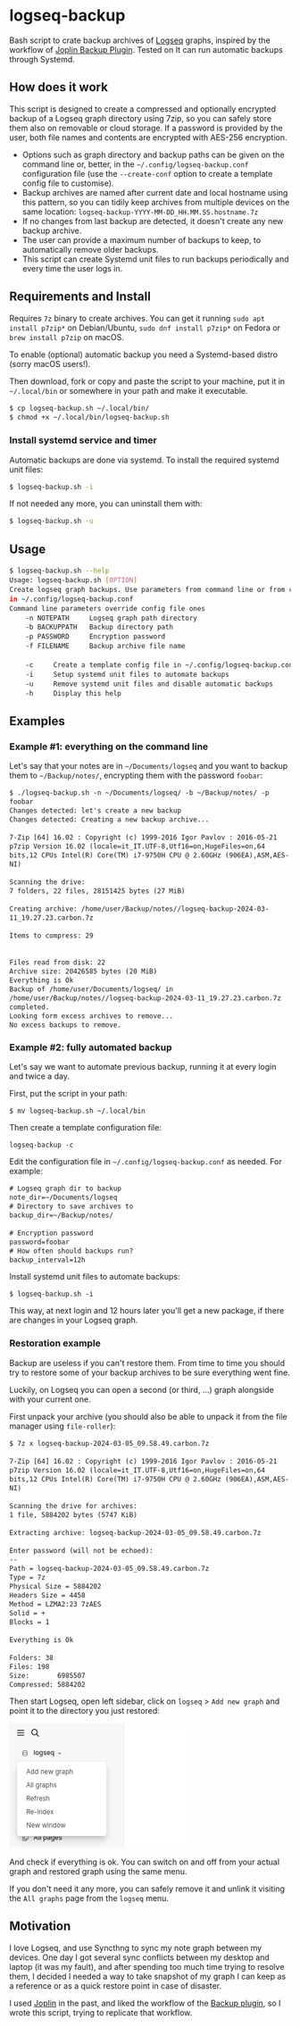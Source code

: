 # logseq-backup

Bash script to crate backup archives of [Logseq](https://logseq.com/) graphs, inspired by the workflow of [Joplin Backup Plugin](https://github.com/JackGruber/joplin-plugin-backup). Tested on It can run automatic backups through Systemd. 


## How does it work

This script is designed to create a compressed and optionally encrypted backup of a Logseq graph directory using 7zip, so you can safely store them also on removable or cloud storage. If a password is provided by the user, both file names and contents are encrypted with AES-256 encryption. 

- Options such as graph directory and backup paths can be given on the command line or, better, in the `~/.config/logseq-backup.conf` configuration file (use the `--create-conf` option to create a template config file to customise).
- Backup archives are named after current date and local hostname using this pattern, so you can tidily keep archives from multiple devices on the same location: `logseq-backup-YYYY-MM-DD_HH.MM.SS.hostname.7z` 
- If no changes from last backup are detected, it doesn't create any new backup archive. 
- The user can provide a maximum number of backups to keep, to automatically remove older backups. 
- This script can create Systemd unit files to run backups periodically and every time the user logs in. 


## Requirements and Install

Requires `7z` binary to create archives. You can get it running `sudo apt install p7zip*` on Debian/Ubuntu, `sudo dnf install p7zip*` on Fedora or `brew install p7zip` on macOS. 

To enable (optional) automatic backup you need a Systemd-based distro (sorry macOS users!). 

Then download, fork or copy and paste the script to your machine, put it in `~/.local/bin` or somewhere in your path and make it executable. 

```bash
$ cp logseq-backup.sh ~/.local/bin/ 
$ chmod +x ~/.local/bin/logseq-backup.sh
```

### Install systemd service and timer

Automatic backups are done via systemd. To install the required systemd unit files: 

```bash
$ logseq-backup.sh -i
```

If not needed any more, you can uninstall them with: 

```bash
$ logseq-backup.sh -u
```


## Usage

```bash
$ logseq-backup.sh --help
Usage: logseq-backup.sh [OPTION] 
Create logseq graph backups. Use parameters from command line or from config file 
in ~/.config/logseq-backup.conf
Command line parameters override config file ones
    -n NOTEPATH     Logseq graph path directory
    -b BACKUPPATH   Backup directory path
    -p PASSWORD     Encryption password
    -f FILENAME     Backup archive file name 

    -c     Create a template config file in ~/.config/logseq-backup.conf
    -i     Setup systemd unit files to automate backups
    -u     Remove systemd unit files and disable automatic backups
    -h     Display this help
```


## Examples

### Example #1: everything on the command line

Let's say that your notes are in `~/Documents/logseq` and you want to backup them to `~/Backup/notes/`, encrypting them with the password `foobar`:

```shell
$ ./logseq-backup.sh -n ~/Documents/logseq/ -b ~/Backup/notes/ -p foobar
Changes detected: let's create a new backup
Changes detected: Creating a new backup archive...

7-Zip [64] 16.02 : Copyright (c) 1999-2016 Igor Pavlov : 2016-05-21
p7zip Version 16.02 (locale=it_IT.UTF-8,Utf16=on,HugeFiles=on,64 bits,12 CPUs Intel(R) Core(TM) i7-9750H CPU @ 2.60GHz (906EA),ASM,AES-NI)

Scanning the drive:
7 folders, 22 files, 28151425 bytes (27 MiB)

Creating archive: /home/user/Backup/notes//logseq-backup-2024-03-11_19.27.23.carbon.7z

Items to compress: 29

                                                                              
Files read from disk: 22
Archive size: 20426585 bytes (20 MiB)
Everything is Ok
Backup of /home/user/Documents/logseq/ in /home/user/Backup/notes//logseq-backup-2024-03-11_19.27.23.carbon.7z completed.
Looking form excess archives to remove...
No excess backups to remove.
```

### Example #2: fully automated backup

Let's say we want to automate previous backup, running it at every login and twice a day.

First, put the script in your path:

```shell
$ mv logseq-backup.sh ~/.local/bin
```

Then create a template configuration file:

```shell
logseq-backup -c
```

Edit the configuration file in `~/.config/logseq-backup.conf` as needed. For example: 

```
# Logseq graph dir to backup
note_dir=~/Documents/logseq
# Directory to save archives to 
backup_dir=~/Backup/notes/

# Encryption password
password=foobar
# How often should backups run?
backup_interval=12h
```

Install systemd unit files to automate backups:

```shell
$ logseq-backup.sh -i
```

This way, at next login and 12 hours later you'll get a new package, if there are changes in your Logseq graph. 


### Restoration example

Backup are useless if you can't restore them. From time to time you should try to restore some of your backup archives to be sure everything went fine. 

Luckily, on Logseq you can open a second (or third, ...) graph alongside with your current one.

First unpack your archive (you should also be able to unpack it from the file manager using `file-roller`):

```shell
$ 7z x logseq-backup-2024-03-05_09.58.49.carbon.7z 

7-Zip [64] 16.02 : Copyright (c) 1999-2016 Igor Pavlov : 2016-05-21
p7zip Version 16.02 (locale=it_IT.UTF-8,Utf16=on,HugeFiles=on,64 bits,12 CPUs Intel(R) Core(TM) i7-9750H CPU @ 2.60GHz (906EA),ASM,AES-NI)

Scanning the drive for archives:
1 file, 5884202 bytes (5747 KiB)

Extracting archive: logseq-backup-2024-03-05_09.58.49.carbon.7z

Enter password (will not be echoed):
--
Path = logseq-backup-2024-03-05_09.58.49.carbon.7z
Type = 7z
Physical Size = 5884202
Headers Size = 4458
Method = LZMA2:23 7zAES
Solid = +
Blocks = 1

Everything is Ok                                                  

Folders: 38
Files: 198
Size:       6985507
Compressed: 5884202
```

Then start Logseq, open left sidebar, click on `logseq` > `Add new graph` and point it to the directory you just restored: 

![Add new graph menu](add-new-graph.png) 

And check if everything is ok. You can switch on and off from your actual graph and restored graph using the same menu. 

If you don't need it any more, you can safely remove it and unlink it visiting the `All graphs` page from the `logseq` menu. 


## Motivation

I love Logseq, and use Syncthng to sync my note graph between my devices. One day I got several sync conflicts between my desktop and laptop (it was my fault), and after spending too much time trying to resolve them, I decided I needed a way to take snapshot of my graph I can keep as a reference or as a quick restore point in case of disaster. 

I used [Joplin](https://joplinapp.org/) in the past, and liked the workflow of the [Backup plugin](https://github.com/JackGruber/joplin-plugin-backup), so I wrote this script, trying to replicate that workflow. 
